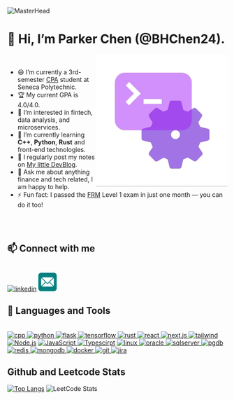 ![MasterHead](https://images.unsplash.com/photo-1662116137244-b7c6fdc1ac35?q=80&w=2670&auto=format&fit=crop&ixlib=rb-4.0.3&ixid=M3wxMjA3fDB8MHxwaG90by1wYWdlfHx8fGVufDB8fHx8fA%3D%3D)

# 👋 Hi, I’m Parker Chen (@BHChen24).

<img src="/assets/giphy.webp" alt="" align= "right" width="300px">
<br>

- 😄 I’m currently a 3rd-semester [CPA](https://www.senecapolytechnic.ca/programs/fulltime/CPA.html) student at Seneca Polytechnic.
- 🏆 My current GPA is 4.0/4.0.
- 👀 I’m interested in fintech, data analysis, and microservices.
- 🌱 I’m currently learning **C++**, **Python**, **Rust** and front-end technologies.
- 📝 I regularly post my notes on [My little DevBlog](parkerchenca.com).
- 💞️ Ask me about anything finance and tech related, I am happy to help.
- ⚡ Fun fact: I passed the [FRM](https://www.garp.org/frm) Level 1 exam in just one month — you can do it too!

<br>
<br>

## 📫 Connect with me
<br>
<a href='www.linkedin.com/in/parker-chen-ca'><img alt="linkedin" src="https://cdn.jsdelivr.net/gh/devicons/devicon@latest/icons/linkedin/linkedin-original.svg" height='42px'/></a>
<a href='mailto:kagiyama_green@proton.me'><img alt="email" src="/assets/email-svgrepo-com.svg" height='42px'/></a>

## 🔨 Languages and Tools
<br>
<a href="https://en.cppreference.com/w/" target="_blank"> <img alt="cpp" height="42px"  src="https://cdn.jsdelivr.net/gh/devicons/devicon@latest/icons/cplusplus/cplusplus-original.svg" /> </a>
<a href="https://www.python.org/" target="_blank"> <img alt="python" height="42px" src="https://cdn.jsdelivr.net/gh/devicons/devicon@latest/icons/python/python-original.svg" /> </a>
<a href="https://palletsprojects.com/projects/flask/" target="_blank"> <img alt="flask" height="42px" src="https://cdn.jsdelivr.net/gh/devicons/devicon@latest/icons/flask/flask-original-wordmark.svg" /> </a>
<a href="https://www.tensorflow.org/" target="_blank"> <img alt="tensorflow" height="42px" src="https://cdn.jsdelivr.net/gh/devicons/devicon@latest/icons/tensorflow/tensorflow-original.svg" /> </a>
<a href="https://www.rust-lang.org/" target="_blank"> <img alt="rust" height="42px" src="https://cdn.jsdelivr.net/gh/devicons/devicon@latest/icons/rust/rust-original.svg" /> </a>
<a href="https://react.dev/" target="_blank"> <img alt="react" height="42px" src="https://cdn.jsdelivr.net/gh/devicons/devicon@latest/icons/react/react-original-wordmark.svg" /> </a>
<a href="https://nextjs.org/" target="_blank"> <img alt="next.js" height="42px" src="https://cdn.jsdelivr.net/gh/devicons/devicon@latest/icons/nextjs/nextjs-original-wordmark.svg" /> </a>
<a href="https://tailwindcss.com/" target="_blank"> <img alt="tailwind" height="42px" src="https://cdn.jsdelivr.net/gh/devicons/devicon@latest/icons/tailwindcss/tailwindcss-original.svg" /> </a>
<a href="https://nodejs.org" target="_blank"><img alt="Node.js" height ="42px" src="https://cdn.jsdelivr.net/gh/devicons/devicon@latest/icons/nodejs/nodejs-original.svg"></a>
<a href="https://developer.mozilla.org/en-US/docs/Web/JavaScript" target="_blank"> <img alt="JavaScript" height ="42px"  src="https://cdn.jsdelivr.net/gh/devicons/devicon@latest/icons/javascript/javascript-original.svg"> </a>
<a href="https://www.typescriptlang.org/" target="_blank"><img alt="Typescirpt" height ="42px" src="https://cdn.jsdelivr.net/gh/devicons/devicon@latest/icons/typescript/typescript-original.svg"></a>
<a href="https://www.linux.org/" target="_blank"> <img alt="linux" height="42px" src="https://cdn.jsdelivr.net/gh/devicons/devicon@latest/icons/linux/linux-original.svg"/> </a>
<a href="https://www.oracle.com/" target="_blank"> <img alt="oracle" height="42px" src="https://cdn.jsdelivr.net/gh/devicons/devicon@latest/icons/oracle/oracle-original.svg"/> </a>
<a href="https://www.microsoft.com/en-us/sql-server" target="_blank"> <img alt="sqlserver" height="42px" src="https://cdn.jsdelivr.net/gh/devicons/devicon@latest/icons/microsoftsqlserver/microsoftsqlserver-original-wordmark.svg"/> </a>
<a href="https://www.postgresql.org" target="_blank"> <img alt="pgdb" height="42px" src="https://cdn.jsdelivr.net/gh/devicons/devicon@latest/icons/postgresql/postgresql-original.svg"/> </a>
<a href="https://redis.io/" target="_blank"> <img alt="redis" height="42px" src="https://cdn.jsdelivr.net/gh/devicons/devicon@latest/icons/redis/redis-original-wordmark.svg"/> </a>
<a href="https://www.mongodb.com/" target="_blank"> <img alt="mongodb" height="42px" src="https://cdn.jsdelivr.net/gh/devicons/devicon@latest/icons/mongodb/mongodb-original-wordmark.svg"/> </a>
<a href="https://www.docker.com/" target="_blank"> <img alt="docker" height="42px" src="https://cdn.jsdelivr.net/gh/devicons/devicon@latest/icons/docker/docker-original-wordmark.svg"/> </a>
<a href="https://git-scm.com/" target="_blank"> <img alt="git" height="42px" src="https://cdn.jsdelivr.net/gh/devicons/devicon@latest/icons/git/git-original.svg"/> </a>
<a href="https://www.atlassian.com/software/jira" target="_blank"> <img alt="jira" height="42px" src="https://cdn.jsdelivr.net/gh/devicons/devicon@latest/icons/jira/jira-original-wordmark.svg"/> </a>
<br>

## Github and Leetcode Stats

<!-- [![Top Langs](https://github-readme-stats.vercel.app/api/top-langs/?username=BHChen24&layout=pie)](https://github.com/anuraghazra/github-readme-stats) -->
[![Top Langs](https://github-readme-stats.vercel.app/api/top-langs/?username=BHChen24)](https://github.com/anuraghazra/github-readme-stats)
![LeetCode Stats](https://leetcard.jacoblin.cool/laoue-u?theme=light&font=Ubuntu%20Mono&ext=heatmap&site=cn)
